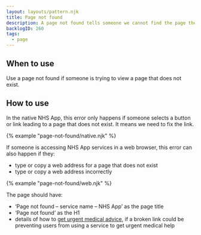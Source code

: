 ```yaml
---
layout: layouts/pattern.njk
title: Page not found
description: A page not found tells someone we cannot find the page they were trying to view. They are also known as 404 pages.
backlogID: 260
tags:
  - page
---
```


## When to use

Use a page not found if someone is trying to view a page that does not exist.

## How to use

In the native NHS App, this error only happens if someone selects a button or link leading to a page that does not exist. It means we need to fix the link.

{% example "page-not-found/native.njk" %}

If someone is accessing NHS App services in a web browser, this error can also happen if they:

- type or copy a web address for a page that does not exist
- type or copy a web address incorrectly

{% example "page-not-found/web.njk" %}

The page should have:

- ‘Page not found – service name – NHS App’ as the page title
- ‘Page not found’ as the H1
- details of how to [get urgent medical advice](/patterns/get-urget-medical-advice/), if a broken link could be preventing users from using a service to get urgent medical help

